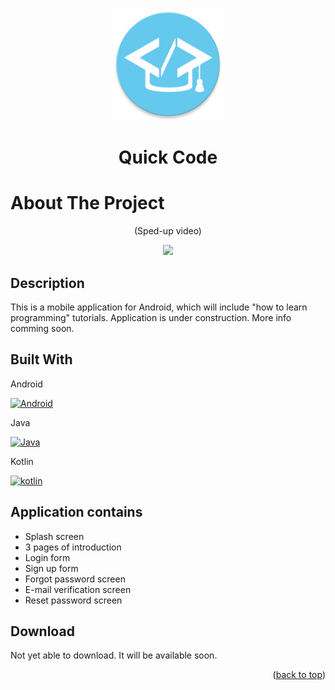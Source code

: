 <!-- BACK TO TOP -->
<a name="readme-top"></a>

<!-- PROJECT LOGO -->
<div align="center">

  <a href="https://github.com/xFilipW/Quick-Code">
    <img src="https://github.com/xFilipW/Quick-Code/blob/main/app/src/main/res/mipmap-xxxhdpi/ic_launcher_round.png" alt="Logo" width="180" height="180">
  </a>
  
  <h1>Quick Code</h1>
  
</div>

<!-- ABOUT THE PROJECT -->
# About The Project

<div align="center">

  <p>
    (Sped-up video)
  </p>
  
  <p>
    <img src="./preview/Preview.gif" height="500">
  </p>

</div>

## Description
This is a mobile application for Android, which will include "how to learn programming" tutorials. Application is under construction. More info comming soon.

## Built With
 
  Android
  
  [![Android][Android.io]][Android-url]

  Java

  [![Java][Java.io]][Java-url]


  Kotlin
  
  [![kotlin][kotlin.io]][kotlin-url]
  
## Application contains
- Splash screen
- 3 pages of introduction
- Login form
- Sign up form
- Forgot password screen
- E-mail verification screen
- Reset password screen

## Download
Not yet able to download. It will be available soon.

<p align="right">(<a href="#readme-top">back to top</a>)</p>

<!-- MARKDOWN LINKS & IMAGES -->
[Android.io]: https://skillicons.dev/icons?i=androidstudio&theme=light
[Android-url]: https://developer.android.com/studio
[Java.io]: https://skillicons.dev/icons?i=java&theme=light
[Java-url]: https://www.java.com
[Kotlin.io]: https://skillicons.dev/icons?i=kotlin&theme=light
[Kotlin-url]: https://kotlinlang.org
